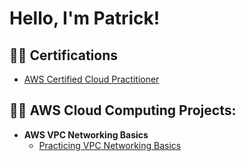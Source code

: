 <h1>Hello, I'm Patrick!</h1>

<h2>👨‍💻 Certifications</h2>

- [AWS Certified Cloud Practitioner](https://github.com/patrickjuster/patrickjuster/blob/main/AWS%20Certified%20Cloud%20Practitioner%20certificate.pdf)

<h2>👨‍💻 AWS Cloud Computing Projects:</h2>

- <b>AWS VPC Networking Basics</b>
  - [Practicing VPC Networking Basics]()
